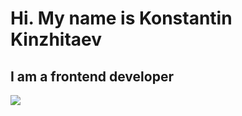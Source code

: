 # Hi. My name is Konstantin Kinzhitaev
## I am a frontend developer

<img src="https://img.shields.io/badge/HTML5-00BFFF?style=for-the-badge&logo=HTML5&logoColor=E34F26">